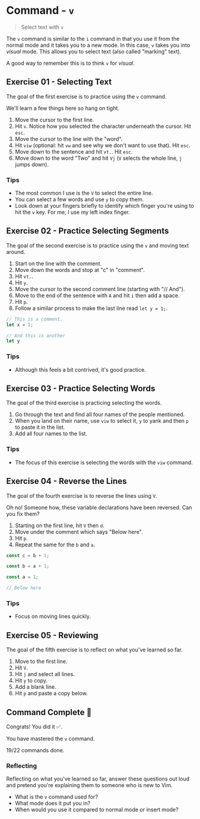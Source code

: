 # Command - `v`

> Select text with `v`

The `v` command is similar to the `i` command in that you use it from the normal mode and it takes you to a new mode. In this case, `v` takes you into *visual* mode. This allows you to select text (also called "marking" text).

A good way to remember this is to think `v` for *visual*.

## Exercise 01  - Selecting Text

The goal of the first exercise is to practice using the `v` command.

We'll learn a few things here so hang on tight.

1. Move the cursor to the first line.
2. Hit `v`. Notice how you selected the character underneath the cursor. Hit `esc`.
3. Move the cursor to the line with the "word".
4. Hit `viw` (optional: hit `vw` and see why we don't want to use that). Hit `esc`.
5. Move down to the sentence and hit `vt.`. Hit `esc`.
6. Move down to the word "Two" and hit `Vj` (`V` selects the whole line, `j` jumps down).

<!-- Text for exercise starts

a

word

multiple words

An entire sentence.

Two sentences
broken over two lines.

Text for exercise ends -->

### Tips

- The most common I use is the `V` to select the entire line.
- You can select a few words and use `y` to copy them.
- Look down at your fingers briefly to identify which finger you're using to hit the `v` key. For me, I use my left index finger.

## Exercise 02 - Practice Selecting Segments

The goal of the second exercise is to practice using the `v` and moving text around.

1. Start on the line with the comment.
2. Move down the words and stop at "c" in "comment".
3. Hit `vt.`.
4. Hit `y`.
5. Move the cursor to the second comment line (starting with "// And").
6. Move to the end of the sentence with `A` and hit `i` then add a space.
7. Hit `p`.
8. Follow a similar process to make the last line read `let y = 1;`.

<!-- Text for exercise starts -->

```javascript
// This is a comment.
let x = 1;

// And this is another
let y
```

<!-- Text for exercise ends -->

### Tips

- Although this feels a bit contrived, it's good practice.

## Exercise 03  - Practice Selecting Words

The goal of the third exercise is practicing selecting the words.

1. Go through the text and find all four names of the people mentioned.
2. When you land on their name, use `viw` to select it, `y` to yank and then `p` to paste it in the list.
3. Add all four names to the list.

<!-- Text for exercise starts

On Saturday, Alex met Jacey at the coffee shop. Their goal was to build the app in 4 hours. While they were there, a mutal friend showed up: Sahul. Sahul didn't join them, but stopped to say hi. He was there planning to meet a friend named April. They showed up shortly after and Sahul said goodbye.

People involved
---
1.
2.
3.
4.

Text for exercise ends -->

### Tips

- The focus of this exercise is selecting the words with the `viw` command.

## Exercise 04 - Reverse the Lines

The goal of the fourth exercise is to reverse the lines using `V`.

Oh no! Someone how, these variable declarations have been reversed. Can you fix them?

1. Starting on the first line, hit `V` then `d`.
2. Move under the comment which says "Below here".
3. Hit `p`.
4. Repeat the same for the `b` and `a`.

<!-- Text for exercise starts -->

```javascript
const c = b + 1;

const b = a + 1;

const a = 1;

// Below here

```

<!-- Text for exercise ends -->

### Tips

- Focus on moving lines quickly.

## Exercise 05 - Reviewing

The goal of the fifth exercise is to reflect on what you've learned so far.


1. Move to the first line.
2. Hit `V`.
3. Hit `j` and select all lines.
4. Hit `y` to copy.
5. Add a blank line.
6. Hit `p` and paste a copy below.

<!-- Text for exercise starts

- `h` move left toward the *house*
- `j` move down (*jumping* off a ledge)
- `k` move up (*kicking* a soccer ball upward)
- `l` move right (*left*to right, like English)
- `i` let me *insert* text
- `a` let me insert text *after* the cursor
- `I` let me *Initially* insert text
- `A` let me *Append* text
- `x` let me *ex-out* a character
- `r` let me *replace* a character
- `o` insert a line below the *original* line
- `O` insert a line *Over* the current line
- `w` move word by word
- `e` move *end* of word by end of word
- `b` move *backwards* word by word
- `d` lets me *delete* text
- `c` lets me *change* text
- `y` lets me *yank* text and `p` lets me *paste* text
- `v` lets you select text in *visual* mode

Text for exercise ends -->

## Command Complete 🎉

Congrats! You did it ✅.

You have mastered the `v` command.

19/22 commands done.

### Reflecting

Reflecting on what you've learned so far, answer these questions out loud and pretend you're explaining them to someone who is new to Vim.

- What is the `v` command used for?
- What mode does it put you in?
- When would you use it compared to normal mode or insert mode?